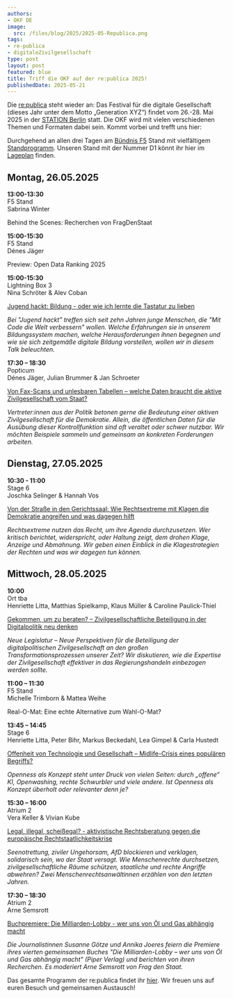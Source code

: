 ```yaml
---
authors:
- OKF DE
image:
  src: /files/blog/2025/2025-05-Republica.png
tags:
- re-publica
- digitaleZivilgesellschaft
type: post
layout: post
featured: blue
title: Triff die OKF auf der re:publica 2025!
publishedDate: 2025-05-21
---
```


Die [re:publica](https://re-publica.com/de) steht wieder an: Das Festival für die digitale Gesellschaft (dieses Jahr unter dem Motto „Generation XYZ“) findet vom 26.-28. Mai 2025 in der [STATION Berlin](https://www.station-berlin.de/de/lage-anfahrt/lage.html) statt. Die OKF wird mit vielen verschiedenen Themen und Formaten dabei sein. Kommt vorbei und trefft uns hier:

Durchgehend an allen drei Tagen am [Bündnis F5](https://buendnis-f5.de/) Stand mit vielfältigem [Standprogramm](https://re-publica.com/de/standprogramm?field_date_value=1&has_partner=3003). Unseren Stand mit der Nummer D1 könnt ihr hier im [Lageplan](https://re-publica.com/de/lageplan) finden.

## Montag, 26.05.2025

**13:00-13:30**<br>
F5 Stand<br>
Sabrina Winter<br>

Behind the Scenes: Recherchen von FragDenStaat

**15:00-15:30**<br>
F5 Stand<br>
Dénes Jäger<br>

Preview: Open Data Ranking 2025

**15:00-15:30**<br>
Lightning Box 3<br>
Nina Schröter & Alev Coban<br>

[Jugend hackt: Bildung - oder wie ich lernte die Tastatur zu lieben](https://re-publica.com/de/session/jugend-hackt-bildung-oder-wie-ich-lernte-die-tastatur-zu-lieben)

*Bei "Jugend hackt" treffen sich seit zehn Jahren junge Menschen, die "Mit Code die Welt verbessern" wollen. Welche Erfahrungen sie in unserem Bildungssystem machen, welche Herausforderungen ihnen begegnen und wie sie sich zeitgemäße digitale Bildung vorstellen, wollen wir in diesem Talk beleuchten.*

**17:30 – 18:30**<br>
Popticum<br>
Dénes Jäger, Julian Brummer & Jan Schroeter<br>

[Von Fax-Scans und unlesbaren Tabellen – welche Daten braucht die aktive Zivilgesellschaft vom Staat?](https://re-publica.com/de/session/von-fax-scans-und-unlesbaren-tabellen-welche-daten-braucht-die-aktive-zivilgesellschaft-vom)

*Vertreter:innen aus der Politik betonen gerne die Bedeutung einer aktiven Zivilgesellschaft für die Demokratie. Allein, die öffentlichen Daten für die Ausübung dieser Kontrollfunktion sind oft veraltet oder schwer nutzbar. Wir möchten Beispiele sammeln und gemeinsam an konkreten Forderungen arbeiten.*


## Dienstag, 27.05.2025

**10:30 - 11:00**<br>
Stage 6<br>
Joschka Selinger & Hannah Vos<br>

[Von der Straße in den Gerichtssaal: Wie Rechtsextreme mit Klagen die Demokratie angreifen und was dagegen hilft](https://www.re-publica.com/de/session/von-der-strasse-den-gerichtssaal-wie-rechtextreme-mit-klagen-die-demokratie-angreifen-und)

*Rechtsextreme nutzen das Recht, um ihre Agenda durchzusetzen. Wer kritisch berichtet, widerspricht, oder Haltung zeigt, dem drohen Klage, Anzeige und Abmahnung. Wir geben einen Einblick in die Klagestrategien der Rechten und was wir dagegen tun können.* 

## Mittwoch, 28.05.2025

**10:00**<br>
Ort tba<br>
Henriette Litta, Matthias Spielkamp, Klaus Müller & Caroline Paulick-Thiel<br>

[Gekommen, um zu beraten? – Zivilgesellschaftliche Beteiligung in der Digitalpolitik neu denken](https://re-publica.com/de/session/gekommen-um-zu-beraten-zivilgesellschaftliche-beteiligung-der-digitalpolitik-neu-denken)

*Neue Legislatur – Neue Perspektiven für die Beteiligung der digitalpolitischen Zivilgesellschaft an den großen Transformationsprozessen unserer Zeit?
Wir diskutieren, wie die Expertise der Zivilgesellschaft effektiver in das Regierungshandeln einbezogen werden sollte.*

**11:00 – 11:30**<br>
F5 Stand<br>
Michelle Trimborn & Mattea Weihe<br>

Real-O-Mat: Eine echte Alternative zum Wahl-O-Mat?

**13:45 – 14:45**<br>
Stage 6<br>
Henriette Litta, Peter Bihr, Markus Beckedahl, Lea Gimpel & Carla Hustedt<br>

[Offenheit von Technologie und Gesellschaft – Midlife-Crisis eines populären Begriffs?](https://re-publica.com/de/session/offenheit-von-technologie-und-gesellschaft-midlife-crisis-eines-populaeren-begriffs)

*Openness als Konzept steht unter Druck von vielen Seiten: durch „offene“ KI, Openwashing, rechte Schwurbler und viele andere. Ist Openness als Konzept überholt oder relevanter denn je?*

**15:30 – 16:00**<br>
Atrium 2<br>
Vera Keller & Vivian Kube<br>

[Legal, illegal, scheißegal? - aktivistische Rechtsberatung gegen die europäische Rechtstaatlichkeitskrise](https://re-publica.com/de/session/legal-illegal-scheissegal-aktivistische-rechtsberatung-gegen-die-europaeische)

*Seenotrettung, ziviler Ungehorsam, AfD blockieren und verklagen, solidarisch sein, wo der Staat versagt. Wie Menschenrechte durchsetzen, zivilgesellschaftliche Räume schützen, staatliche und rechte Angriffe abwehren? Zwei Menschenrechtsanwältinnen erzählen von den letzten Jahren.*

**17:30 – 18:30**<br>
Atrium 2<br>
Arne Semsrott<br>

[Buchpremiere: Die Milliarden-Lobby - wer uns von Öl und Gas abhängig macht](https://re-publica.com/de/session/buchpremiere-die-milliarden-lobby-wer-uns-von-oel-und-gas-abhaengig-macht)

*Die Journalistinnen Susanne Götze und Annika Joeres feiern die Premiere ihres vierten gemeinsamen Buches "Die Milliarden-Lobby – wer uns von Öl und Gas abhängig macht" (Piper Verlag) und berichten von ihren Recherchen. Es moderiert Arne Semsrott von Frag den Staat.*

Das gesamte Programm der re:publica findet ihr [hier](https://re-publica.com/de/schedule?day=2025-05-26). Wir freuen uns auf euren Besuch und gemeinsamen Austausch!

